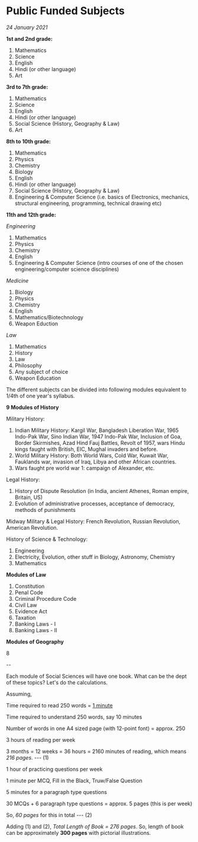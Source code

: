 # Public Funded Subjects

*24 January 2021*

**1st and 2nd grade:**

1. Mathematics
2. Science
3. English
4. Hindi (or other language)
5. Art

**3rd to 7th grade:**

1. Mathematics
2. Science
3. English
4. Hindi (or other language)
5. Social Science (History, Geography & Law)
6. Art

**8th to 10th grade:**

1. Mathematics
2. Physics
3. Chemistry
4. Biology
5. English
6. Hindi (or other language)
7. Social Science (History, Geography & Law)
8. Engineering & Computer Science (i.e. basics of Electronics, mechanics, structural engineering, programming, technical drawing etc)
  
**11th and 12th grade:**

*Engineering*

1. Mathematics
2. Physics
3. Chemistry
4. English
5. Engineering & Computer Science (intro courses of one of the chosen engineering/computer science disciplines)

*Medicine*

1. Biology
2. Physics
3. Chemistry
4. English
5. Mathematics/Biotechnology
6. Weapon Eduction

*Law*

1. Mathematics
2. History
3. Law
4. Philosophy
5. Any subject of choice
6. Weapon Education

The different subjects can be divided into following modules equivalent to 1/4th of one year's syllabus.

**9 Modules of History**

Military History:
1. Indian Military History: Kargil War, Bangladesh Liberation War, 1965 Indo-Pak War, Sino Indian War, 1947 Indo-Pak War, Inclusion of Goa, Border Skirmishes, Azad Hind Fauj Battles, Revolt of 1957, wars Hindu kings faught with British, EIC, Mughal invaders and before. 
2. World Military History: Both World Wars, Cold War, Kuwait War, Fauklands war, invasion of Iraq, Libya and other African countries.
3. Wars faught pre world war 1: campaign of Alexander, etc.

Legal History:
1. History of Dispute Resolution (in India, ancient Athenes, Roman empire, Britain, US)
2. Evolution of administrative processes, acceptance of democracy, methods of punishments

Midway Military & Legal History: French Revolution, Russian Revolution, American Revolution. 

History of Science & Technology:
1. Engineering
2. Electricity, Evolution, other stuff in Biology, Astronomy, Chemistry
3. Mathematics

**Modules of Law**

1. Constitution
2. Penal Code
3. Criminal Procedure Code
4. Civil Law
5. Evidence Act
6. Taxation
7. Banking Laws - I
8. Banking Laws - II

**Modules of Geography**

8

--

Each module of Social Sciences will have one book. What can be the dept of these topics? Let's do the calculations.

Assuming,

Time required to read 250 words = [1 minute](https://www.forbes.com/sites/brettnelson/2012/06/04/do-you-read-fast-enough-to-be-successful/?sh=4c7c42fd462e)

Time required to understand 250 words, say 10 minutes

Number of words in one A4 sized page (with 12-point font) = approx. 250

3 hours of reading per week

3 months = 12 weeks = 36 hours = 2160 minutes of reading, which means *216 pages*. --- (1)

1 hour of practicing questions per week

1 minute per MCQ, Fill in the Black, Truw/False Question

5 minutes for a paragraph type questions

30 MCQs + 6 paragraph type questions = approx. 5 pages (this is per week)

So, *60 pages* for this in total --- (2)

Adding (1) and (2), *Total Length of Book = 276 pages*. So, length of book can be approximately **300 pages** with pictorial illustrations.
